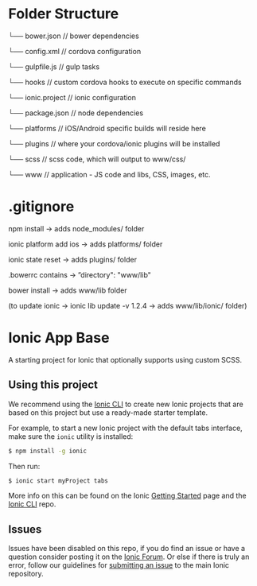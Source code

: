 Folder Structure
=====================

└── bower.json     // bower dependencies

└── config.xml     // cordova configuration

└── gulpfile.js    // gulp tasks

└── hooks          // custom cordova hooks to execute on specific commands

└── ionic.project  // ionic configuration

└── package.json   // node dependencies

└── platforms      // iOS/Android specific builds will reside here

└── plugins        // where your cordova/ionic plugins will be installed

└── scss           // scss code, which will output to www/css/

└── www            // application - JS code and libs, CSS, images, etc.


.gitignore
=====================

npm install -> adds node_modules/ folder

ionic platform add ios -> adds platforms/ folder

ionic state reset -> adds plugins/ folder

.bowerrc contains -> ”directory": "www/lib"

bower install -> adds www/lib folder

(to update ionic -> ionic lib update -v 1.2.4 -> adds www/lib/ionic/ folder)



Ionic App Base
=====================

A starting project for Ionic that optionally supports using custom SCSS.

## Using this project

We recommend using the [Ionic CLI](https://github.com/driftyco/ionic-cli) to create new Ionic projects that are based on this project but use a ready-made starter template.

For example, to start a new Ionic project with the default tabs interface, make sure the `ionic` utility is installed:

```bash
$ npm install -g ionic
```

Then run:

```bash
$ ionic start myProject tabs
```

More info on this can be found on the Ionic [Getting Started](http://ionicframework.com/getting-started) page and the [Ionic CLI](https://github.com/driftyco/ionic-cli) repo.

## Issues
Issues have been disabled on this repo, if you do find an issue or have a question consider posting it on the [Ionic Forum](http://forum.ionicframework.com/).  Or else if there is truly an error, follow our guidelines for [submitting an issue](http://ionicframework.com/submit-issue/) to the main Ionic repository.
